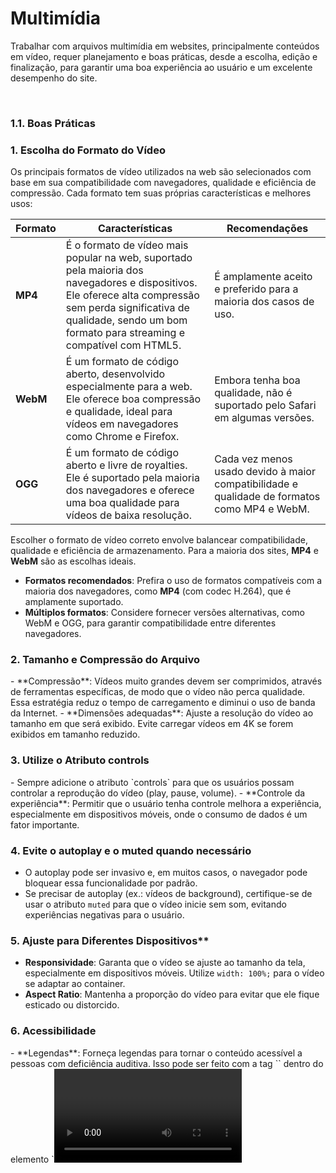<h1>Multimídia</h1>



Trabalhar com arquivos multimídia em websites, principalmente conteúdos em vídeo, requer planejamento e boas práticas, desde a escolha, edição e finalização, para garantir uma boa experiência ao usuário e um excelente desempenho do site.

<br />

<h3>1.1. Boas Práticas</h3>



<h3>1. Escolha do Formato do Vídeo</h3>

Os principais formatos de vídeo utilizados na web são selecionados com base em sua compatibilidade com navegadores, qualidade e eficiência de compressão. Cada formato tem suas próprias características e melhores usos:

| Formato  | Características                                              | Recomendações                                                |
| -------- | ------------------------------------------------------------ | ------------------------------------------------------------ |
| **MP4**  | É o formato de vídeo mais popular na web, suportado pela maioria dos navegadores e dispositivos. Ele oferece alta compressão sem perda significativa de qualidade, sendo um bom formato para streaming e compatível com HTML5. | É amplamente aceito e preferido para a maioria dos casos de uso. |
| **WebM** | É um formato de código aberto, desenvolvido especialmente para a web. Ele oferece boa compressão e qualidade, ideal para vídeos em navegadores como Chrome e Firefox. | Embora tenha boa qualidade, não é suportado pelo Safari em algumas versões. |
| **OGG**  | É um formato de código aberto e livre de royalties. Ele é suportado pela maioria dos navegadores e oferece uma boa qualidade para vídeos de baixa resolução. | Cada vez menos usado devido à maior compatibilidade e qualidade de formatos como MP4 e WebM. |

Escolher o formato de vídeo correto envolve balancear compatibilidade, qualidade e eficiência de armazenamento. Para a maioria dos sites, **MP4** e **WebM** são as escolhas ideais.

   - **Formatos recomendados**: Prefira o uso de formatos compatíveis com a maioria dos navegadores, como **MP4** (com codec H.264), que é amplamente suportado.
   - **Múltiplos formatos**: Considere fornecer versões alternativas, como WebM e OGG, para garantir compatibilidade entre diferentes navegadores.

<h3> 2. Tamanho e Compressão do Arquivo</h3>
   - **Compressão**: Vídeos muito grandes devem ser comprimidos, através de ferramentas específicas, de modo que o vídeo não perca qualidade. Essa estratégia reduz o tempo de carregamento e diminui o uso de banda da Internet.
   - **Dimensões adequadas**: Ajuste a resolução do vídeo ao tamanho em que será exibido. Evite carregar vídeos em 4K se forem exibidos em tamanho reduzido.

<h3> 3. Utilize o Atributo controls</h3>
   - Sempre adicione o atributo `controls` para que os usuários possam controlar a reprodução do vídeo (play, pause, volume).
   - **Controle da experiência**: Permitir que o usuário tenha controle melhora a experiência, especialmente em dispositivos móveis, onde o consumo de dados é um fator importante.

<h3> 4. Evite o autoplay e o muted quando necessário</h3>

   - O autoplay pode ser invasivo e, em muitos casos, o navegador pode bloquear essa funcionalidade por padrão.
   - Se precisar de autoplay (ex.: vídeos de background), certifique-se de usar o atributo `muted` para que o vídeo inicie sem som, evitando experiências negativas para o usuário.

<h3> 5. Ajuste para Diferentes Dispositivos**</h3>

   - **Responsividade**: Garanta que o vídeo se ajuste ao tamanho da tela, especialmente em dispositivos móveis. Utilize `width: 100%;` para o vídeo se adaptar ao container.
   - **Aspect Ratio**: Mantenha a proporção do vídeo para evitar que ele fique esticado ou distorcido.

<h3> 6. Acessibilidade</h3>
   - **Legendas**: Forneça legendas para tornar o conteúdo acessível a pessoas com deficiência auditiva. Isso pode ser feito com a tag `<track>` dentro do elemento `<video>`.
   - **Descrição do vídeo**: Forneça uma breve descrição do vídeo para que ferramentas de leitores de tela informem ao usuário o conteúdo presente.

<h3> 7. Hospedagem Externa</h3>
   - Para vídeos grandes, considere hospedá-los em plataformas como YouTube ou Vimeo. Essa estratégia reduz o uso da banda, melhora a performance do site, além de economizar espaço no servidor de hospedagem do site.

<h3>8. Questões Legais e Direitos de Propriedade</h3>

**Não se esqueça das questões legais:** O uso de áudios e vídeos é  também uma questão legal e, se você não prestar atenção, pode acabar  tendo problemas com direitos de uso. Por isso é sempre recomendado que  você utilize áudios e vídeos sem direitos autorais ou livres de direitos, sempre dando os direitos a quem elas pertencem. Outra alternativa é criar o seu próprio conteúdo.

<br />

> [!TIP]
>
> No final deste conteúdo, nos **Anexos I e II**, selecionamos algumas sugestões de ferramentas para trabalhar com áudio e vídeo.

<br />

<h2>2. Tag iframe</h2>



A tag `iframe` nos permite incorporar conteúdo de outras origens (outros sites) em nossa página da web, especialmente conteúdos multimídia como vídeos do Youtube, Vimeo, Mapas do Google Maps, ou trechos de código do Code Pen, por exemplo.

Tecnicamente, um *iframe* cria um contexto de navegação aninhado. Isso significa que qualquer coisa no *iframe* não interfere na página mãe e vice-versa. O JavaScript e o CSS não "vazam" de/para *iframes*.

<img src="https://i.imgur.com/O5NjoiA.png" title="source: imgur.com" width="3%"/>**Exemplo:**

```html
<iframe src="pagina.html"></iframe>
```

Você também pode carregar um URL absoluto, como mostra o exemplo abaixo:

<img src="https://i.imgur.com/O5NjoiA.png" title="source: imgur.com" width="3%"/>**Exemplo:**

```html
<iframe src="https://site.com/pagina.html"></iframe>
```

Você também pode definir um conjunto de propriedades como largura e altura (ou definir usando CSS). Caso contrário, o *iframe* usará os valores padrões (300x150 pixels).

<img src="https://i.imgur.com/O5NjoiA.png" title="source: imgur.com" width="3%"/>**Exemplo:**

```html
<iframe src="pagina.html" width="800" height="400"></iframe>
```

Você também pode pega um vídeo do Youtube, por exemplo, utilizando a opção incorporar. Esta opção de compartilhamento do Youtube utiliza o `iframe` e neste caso, são definidas propriedades específicas do YouTube.

<img src="https://i.imgur.com/O5NjoiA.png" title="source: imgur.com" width="3%"/>**Exemplo:**

```html
<iframe class="video" width="560" height="315" src="https://www.youtube.com/embed/EzN5SW2QOWY"
                title="YouTube video player" frameborder="0"
                allow="accelerometer; autoplay; clipboard-write; encrypted-media; gyroscope; picture-in-picture; web-share"
                allowfullscreen></iframe>
```



<div align="center"><img src="https://i.imgur.com/2Ska2Zk.png" title="source: imgur.com" /></div>

<br />

<div align="left"><img src="https://i.imgur.com/WDbGBIA.png" title="source: imgur.com" width="30px"/> <a href="https://www.w3schools.com/tags/tag_iframe.asp" target="_blank"><b>Documentação do HTML5 - Tag iframe</b></a></div>

<br />

<h2>2. Tag audio</h2>



Essa tag permite que você incorpore conteúdo de áudio em suas páginas de HTML. Geralmente, o arquivo de áudio estará hospedado no próprio servidor do site ou em um serviço de hospedagem de arquivos na nuvem. Este elemento possibilita transmissão de áudio através da reprodução de um arquivo de áudio MP3, por exemplo, que você referencia usando o atributo `src`.

<img src="https://i.imgur.com/O5NjoiA.png" title="source: imgur.com" width="3%"/>**Exemplo:**

```html
<audio src="arquivo.mp3">
```

Por padrão, o navegador não mostra nenhum controle para  esse elemento. O que significa que o áudio será reproduzido apenas se  configurado para reprodução automática. Desta forma, o usuário não pode ver o tempo do áudio, parar, controlar o volume ou mover-se para uma outra faixa. Para mostrar os controles internos, você pode adicionar o atributo `controls`.

<img src="https://i.imgur.com/O5NjoiA.png" title="source: imgur.com" width="3%"/>**Exemplo:**

```html
<audio src="arquivo.mp3" controls>
```

<br />

<img src="https://i.imgur.com/3HPZ0By.png" title="source: imgur.com" width="3%"/>**Resultado:**

<div align="center"><img src="https://i.imgur.com/5nagiHz.png" title="source: imgur.com" /></div>

<br />

Você pode especificar o tipo MIME do arquivo de áudio usando o atributo `type`. Se não estiver definido, o navegador tentará determiná-lo automaticamente.

<img src="https://i.imgur.com/O5NjoiA.png" title="source: imgur.com" width="3%"/>**Exemplo:**

```html
<audio src="arquivo.mp3" controls type="audio/mpeg">
```

Um arquivo de áudio, por padrão, não é reproduzido automaticamente. Adicione o atributo `autoplay` para reproduzir o áudio automaticamente.

<img src="https://i.imgur.com/O5NjoiA.png" title="source: imgur.com" width="3%"/>**Exemplo:**

```html
<audio src="arquivo.mp3" controls autoplay>
```

<br />

| <img src="https://i.imgur.com/hOgWvSc.png" title="source: imgur.com" width="80px"/> | <div align="left"> **ATENÇÃO:** *Navegadores de dispositivos móveis não permitem a reprodução automática de áudio.* </div> |
| ------------------------------------------------------------ | ------------------------------------------------------------ |

<br />

O atributo `loop` reinicia a reprodução de áudio para 0:00, se definido; caso contrário,  o áudio irá parar no final do arquivo

<img src="https://i.imgur.com/O5NjoiA.png" title="source: imgur.com" width="3%"/>**Exemplo:**

```html
<audio src="arquivo.mp3" controls autoplay loop>
```

Você também pode reproduzir um arquivo de áudio silenciado usando o atributo `muted`.

<img src="https://i.imgur.com/O5NjoiA.png" title="source: imgur.com" width="3%"/>**Exemplo:**

```html
<audio src="arquivo.mp3" controls autoplay loop muted>
```

Usando JavaScript, você pode capturar vários eventos acontecendo em um elemento `audio`, sendo os mais básicos:

- `play` quando o arquivo começar a tocar
- `pause` quando a reprodução de áudio for pausada
- `playing` quando o áudio for retomado depois de uma pausa
- `ended` quando o final do arquivo de áudio for atingido

<br />

<div align="left"><img src="https://i.imgur.com/WDbGBIA.png" title="source: imgur.com" width="30px"/> <a href="https://www.w3schools.com/tags/tag_audio.asp" target="_blank"><b>Documentação do HTML5 - Tag audio</b></a></div>

<br />

<h2>3. Tag video</h2>



Essa tag permite que você incorpore conteúdo de vídeo em suas páginas de HTML. Geralmente, o arquivo de vídeo estará hospedado no próprio servidor do site ou em um serviço de hospedagem de arquivos na nuvem. 

<br />

| <img src="https://i.imgur.com/hOgWvSc.png" title="source: imgur.com" width="80px"/> | <div align="left"> **ATENÇÃO:** *Alguns formatos de vídeo não são compatíveis com todos os Navegadores. Para tornar o seu vídeo disponível com a maioria dos Navegadores, escolha um formato compatível com todos os Navegadores ou ofereça 2 ou 3 formatos diferentes, como mostra o exemplo abaixo.* </div> |
| ------------------------------------------------------------ | ------------------------------------------------------------ |

<br />

<img src="https://i.imgur.com/O5NjoiA.png" title="source: imgur.com" width="3%"/>**Exemplo:**

```html
video controls>
  <source src="somevideo.webm" type="video/webm">
  <source src="somevideo.mp4" type="video/mp4">
  Desculpe, mas o seu navegador não suporta vídeos HTML5 em WebM ou MP4.
</video>
```

<br />

Este elemento pode reproduzir um arquivo de vídeo que você referencia usando o atributo `src`.

<img src="https://i.imgur.com/O5NjoiA.png" title="source: imgur.com" width="3%"/>**Exemplo:**

```html
<video src="arquivo.mp4">
```

Por padrão, o navegador não mostra nenhum controle para  esse elemento. O que significa que o vídeo será reproduzido apenas se  configurado para reprodução automática. Desta forma, o usuário não pode ver o tempo do vídeo, parar, controlar o volume ou mover-se pelo vídeo. Para mostrar os controles internos, você pode adicionar o atributo `controls`.

<img src="https://i.imgur.com/O5NjoiA.png" title="source: imgur.com" width="3%"/>**Exemplo:**

```html
<video src="arquivo.mp4" controls>
```

<br />

<img src="https://i.imgur.com/3HPZ0By.png" title="source: imgur.com" width="3%"/>**Resultado:**

<div align="center"><img src="https://i.imgur.com/kklU9n2.png" title="source: imgur.com" /></div>

<br />

Você pode especificar o tipo MIME do arquivo de vídeo usando o atributo `type`. Se não estiver definido, o navegador tentará determiná-lo automaticamente.

<img src="https://i.imgur.com/O5NjoiA.png" title="source: imgur.com" width="3%"/>**Exemplo:**

```html
<video src="arquivo.mp4" controls type="video/mp4">
```

Um arquivo de vídeo por padrão não é reproduzido automaticamente. Adicione o atributo `autoplay` para reproduzir o vídeo automaticamente.

<img src="https://i.imgur.com/O5NjoiA.png" title="source: imgur.com" width="3%"/>**Exemplo:**

```html
<video src="file.mp4" controls autoplay>
```

Alguns navegadores também exigem o atributo `muted` para reprodução automática. O vídeo é reproduzido automaticamente apenas se silenciado.

<img src="https://i.imgur.com/O5NjoiA.png" title="source: imgur.com" width="3%"/>**Exemplo:**

```html
<audio src="arquivo.mp3" controls autoplay muted>
```

O atributo `loop` reinicia a reprodução do vídeo em 0:00, se definido; caso contrário, o vídeo irá parar no final do arquivo.

<img src="https://i.imgur.com/O5NjoiA.png" title="source: imgur.com" width="3%"/>**Exemplo:**

```html
<video src="arquivo.mp4" controls autoplay loop>
```

Você pode definir uma imagem para ser a imagem de capa, através da propriedade `poster`.

<img src="https://i.imgur.com/O5NjoiA.png" title="source: imgur.com" width="3%"/>**Exemplo:**

```html
<video src="arquivo.mp4" poster="imagem.png">
```

Se a propriedade `poster` não estiver presente, o navegador exibirá o primeiro quadro do vídeo assim que estiver disponível.

Você pode definir os atributos `width` e `height` para definir o espaço que o elemento ocupará para que o navegador possa considerá-lo e não alterar o layout quando finalmente for carregado.  Ambos os parâmetros recebem um valor numérico, expresso em pixels.

Usando JavaScript, você pode capturar vários eventos acontecendo em um elemento `video`, sendo os mais básicos:

- `play` quando o arquivo começar a tocar
- `pause` quando o vídeo for pausado
- `playing` quando o vídeo for retomado depois de uma pausa
- `ended` quando o final do arquivo de vídeo for atingido

<br />

<div align="left"><img src="https://i.imgur.com/WDbGBIA.png" title="source: imgur.com" width="30px"/> <a href="https://www.w3schools.com/tags/tag_video.asp" target="_blank"><b>Documentação do HTML5 - Tag video</b></a></div>

<br />

------

<h2>Anexo I - Ferramentas - Edição de Vídeo</h2>



| Ferramenta          | Descrição                                                    | Link                                  |
| ------------------- | ------------------------------------------------------------ | ------------------------------------- |
| **CapCut**          | O **CapCut** é uma ferramenta popular de edição de vídeo, amplamente utilizada por criadores de conteúdo e especialmente popular para vídeos curtos e dinâmicos para redes sociais, como TikTok e Instagram. Originalmente desenvolvido para dispositivos móveis, ele agora possui uma versão web e para desktop, oferecendo uma ampla gama de recursos em uma interface intuitiva e gratuita. | [Link](https://www.capcut.com/pt-br/) |
| **Cloud Converter** | É uma plataforma online versátil que permite converter arquivos em diversos formatos de forma rápida e sem a necessidade de instalar software. Com suporte para mais de 200 tipos de arquivos, o CloudConvert é especialmente útil para quem precisa converter vídeos, áudios, imagens, documentos, ebooks, entre outros, diretamente no navegador. | [Link](https://cloudconvert.com/)     |

<br />

<h2>Anexo II - Ferramentas - Edição de Áudio</h2>



| Ferramenta                 | Descrição                                                    | Link                                        |
| -------------------------- | ------------------------------------------------------------ | ------------------------------------------- |
| **Audacity**               | Um dos editores de áudio gratuitos mais populares, ideal para gravação e edição de áudio em diversas faixas. | [Link](https://www.audacityteam.org/)       |
| **Online Audio Converter** | Ferramenta online para converter arquivos de áudio entre diversos formatos (MP3, WAV, OGG, etc.). | [Link](https://online-audio-converter.com/) |

<br /><br />	

<div align="left"><a href="../README.md"><img src="https://i.imgur.com/XMgF3gl.png" title="source: imgur.com" width="3%"/>Voltar</a></div>

